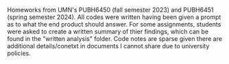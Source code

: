 Homeworks from UMN's PUBH6450 (fall semester 2023) and PUBH6451 (spring semester 2024). 
All codes were written having been given a prompt as to what the end product should answer. For some assignments, students were asked to create a written summary of thier findings, which can be found in the "written analysis" folder.
Code notes are sparse given there are additional details/conetxt in documents I cannot share due to university policies. 

